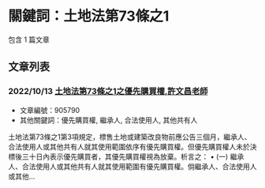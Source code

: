 # 關鍵詞：土地法第73條之1

包含 1 篇文章

## 文章列表

### 2022/10/13 [土地法第73條之1之優先購買權,許文昌老師](../../articles/905790_%E5%9C%9F%E5%9C%B0%E6%B3%95%E7%AC%AC73%E6%A2%9D%E4%B9%8B1%E4%B9%8B%E5%84%AA%E5%85%88%E8%B3%BC%E8%B2%B7%E6%AC%8A%2C%E8%A8%B1%E6%96%87%E6%98%8C%E8%80%81%E5%B8%AB.md)
- 文章編號：905790
- 其他關鍵詞：優先購買權, 繼承人, 合法使用人, 其他共有人

土地法第73條之1第3項規定，標售土地或建築改良物前應公告三個月，繼承人、合法使用人或其他共有人就其使用範圍依序有優先購買權。但優先購買權人未於決標後三十日內表示優先購買者，其優先購買權視為放棄。析言之： • (一) 繼承人、合法使用人或其他共有人就其使用範圍有優先購買權。倘繼承人、合法使用人或其他...
